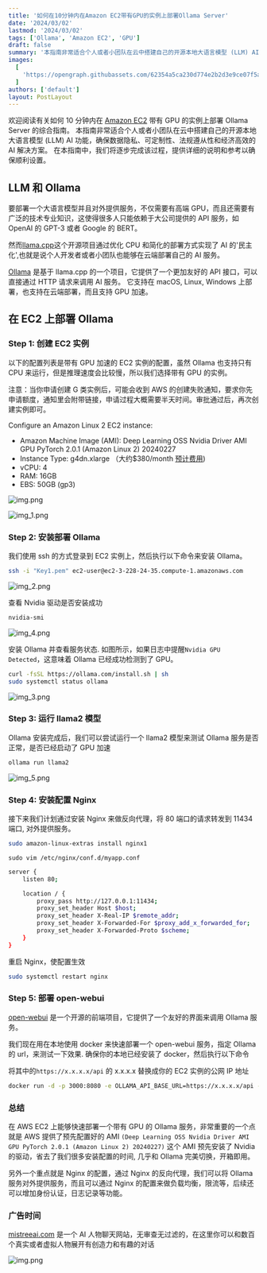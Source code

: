 ```yaml
---
title: '如何在10分钟内在Amazon EC2带有GPU的实例上部署Ollama Server'
date: '2024/03/02'
lastmod: '2024/03/02'
tags: ['Ollama', 'Amazon EC2', 'GPU']
draft: false
summary: '本指南非常适合个人或者小团队在云中搭建自己的开源本地大语言模型 (LLM) AI 功能，确保数据隐私、可定制性、法规遵从性和经济高效的 AI 解决方案。'
images:
  [
    'https://opengraph.githubassets.com/62354a5ca230d774e2b2d3e9ce07f5a0612861511fb8416d1fcf42f31bf704f5/ollama/ollama',
  ]
authors: ['default']
layout: PostLayout
---
```


欢迎阅读有关如何 10 分钟内在 [Amazon EC2](https://aws.amazon.com/cn/pm/ec2/?gclid=CjwKCAiA3JCvBhA8EiwA4kujZqdhMCkcDk1QTHnaB4Ikue7seBVHJtedE84crA-Kh0lAMGGIzCD3HxoClbgQAvD_BwE&trk=8c0f4d22-7932-45ae-9a50-7ec3d0775c47&sc_channel=ps&ef_id=CjwKCAiA3JCvBhA8EiwA4kujZqdhMCkcDk1QTHnaB4Ikue7seBVHJtedE84crA-Kh0lAMGGIzCD3HxoClbgQAvD_BwE:G:s&s_kwcid=AL!4422!3!472464674288!e!!g!!amazon%20ec2!11346198414!112250790958) 带有 GPU 的实例上部署 Ollama Server 的综合指南。
本指南非常适合个人或者小团队在云中搭建自己的开源本地大语言模型 (LLM) AI 功能，确保数据隐私、可定制性、法规遵从性和经济高效的 AI 解决方案。
在本指南中，我们将逐步完成该过程，提供详细的说明和参考以确保顺利设置。

## LLM 和 Ollama

要部署一个大语言模型并且对外提供服务，不仅需要有高端 GPU，而且还需要有广泛的技术专业知识，这使得很多人只能依赖于大公司提供的 API 服务，如 OpenAI 的 GPT-3 或者 Google 的 BERT。

然而[llama.cpp](https://github.com/ggerganov/llama.cpp)这个开源项目通过优化 CPU 和简化的部署方式实现了 AI 的'民主化',也就是说个人开发者或者小团队也能够在云端部署自己的 AI 服务。

[Ollama](https://ollama.com/) 是基于 llama.cpp 的一个项目，它提供了一个更加友好的 API 接口，可以直接通过 HTTP 请求来调用 AI 服务。
它支持在 macOS, Linux, Windows 上部署，也支持在云端部署，而且支持 GPU 加速。

## 在 EC2 上部署 Ollama

### Step 1: 创建 EC2 实例

以下的配置列表是带有 GPU 加速的 EC2 实例的配置，虽然 Ollama 也支持只有 CPU 来运行，但是推理速度会比较慢，所以我们选择带有 GPU 的实例。

注意：当你申请创建 G 类实例后，可能会收到 AWS 的创建失败通知，要求你先申请额度，通知里会附带链接，申请过程大概需要半天时间。审批通过后，再次创建实例即可。

Configure an Amazon Linux 2 EC2 instance:

- Amazon Machine Image (AMI): Deep Learning OSS Nvidia Driver AMI GPU PyTorch 2.0.1 (Amazon Linux 2) 20240227
- Instance Type: g4dn.xlarge （大约$380/month [预计费用](https://calculator.aws/#/))
- vCPU: 4
- RAM: 16GB
- EBS: 50GB (gp3)

![img.png](/static/images/img.png)

![img_1.png](/static/images/img_1.png)

### Step 2: 安装部署 Ollama

我们使用 ssh 的方式登录到 EC2 实例上，然后执行以下命令来安装 Ollama。

```bash
ssh -i "Key1.pem" ec2-user@ec2-3-228-24-35.compute-1.amazonaws.com
```

![img_2.png](/static/images/img_2.png)

查看 Nvidia 驱动是否安装成功

```bash
nvidia-smi
```

![img_4.png](/static/images/img_4.png)

安装 Ollama 并查看服务状态. 如图所示，如果日志中提醒`Nvidia GPU Detected`，这意味着 Ollama 已经成功检测到了 GPU。

```bash
curl -fsSL https://ollama.com/install.sh | sh
sudo systemctl status ollama
```

![img_3.png](/static/images/img_3.png)

### Step 3: 运行 llama2 模型

Ollama 安装完成后，我们可以尝试运行一个 llama2 模型来测试 Ollama 服务是否正常，是否已经启动了 GPU 加速

```bash
ollama run llama2
```

![img_5.png](/static/images/img_5.png)

### Step 4: 安装配置 Nginx

接下来我们计划通过安装 Nginx 来做反向代理，将 80 端口的请求转发到 11434 端口, 对外提供服务。

```bash
sudo amazon-linux-extras install nginx1
```

```bashe
sudo vim /etc/nginx/conf.d/myapp.conf
```

```bash
server {
    listen 80;

    location / {
        proxy_pass http://127.0.0.1:11434;
        proxy_set_header Host $host;
        proxy_set_header X-Real-IP $remote_addr;
        proxy_set_header X-Forwarded-For $proxy_add_x_forwarded_for;
        proxy_set_header X-Forwarded-Proto $scheme;
    }
}
```

重启 Nginx，使配置生效

```bash
sudo systemctl restart nginx
```

### Step 5: 部署 open-webui

[open-webui](https://github.com/open-webui/open-webui) 是一个开源的前端项目，它提供了一个友好的界面来调用 Ollama 服务。

我们现在用在本地使用 docker 来快速部署一个 open-webui 服务，指定 Ollama 的 url，来测试一下效果.
确保你的本地已经安装了 docker，然后执行以下命令

将其中的`https://x.x.x.x/api` 的 x.x.x.x 替换成你的 EC2 实例的公网 IP 地址

```bash
docker run -d -p 3000:8080 -e OLLAMA_API_BASE_URL=https://x.x.x.x/api -v open-webui:/app/backend/data --name open-webui --restart always ghcr.io/open-webui/open-webui:main
```

### 总结

在 AWS EC2 上能够快速部署一个带有 GPU 的 Ollama 服务，非常重要的一个点就是 AWS 提供了预先配置好的 AMI
`(Deep Learning OSS Nvidia Driver AMI GPU PyTorch 2.0.1 (Amazon Linux 2) 20240227)`
这个 AMI 预先安装了 Nvidia 的驱动，省去了我们很多安装配置的时间, 几乎和 Ollama 完美切换，开箱即用。

另外一个重点就是 Nginx 的配置，通过 Nginx 的反向代理，我们可以将 Ollama 服务对外提供服务，而且可以通过 Nginx 的配置来做负载均衡，限流等，后续还可以增加身份认证，日志记录等功能。

### 广告时间

[mistreeai.com](https://mistreeai.com) 是一个 AI 人物聊天网站，无审查无过滤的，在这里你可以和数百个真实或者虚拟人物展开有创造力和有趣的对话

![img.png](/static/images/homepage.png)
